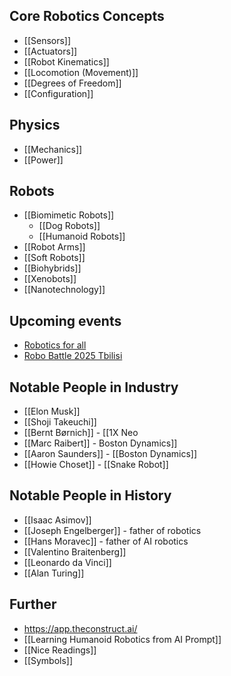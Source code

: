 ## Core Robotics Concepts
- [[Sensors]]
- [[Actuators]]
- [[Robot Kinematics]]
- [[Locomotion (Movement)]]
- [[Degrees of Freedom]]
- [[Configuration]]

## Physics
- [[Mechanics]]
- [[Power]]

## Robots
- [[Biomimetic Robots]]
	- [[Dog Robots]]
	- [[Humanoid Robots]]
- [[Robot Arms]]
- [[Soft Robots]]
- [[Biohybrids]]
- [[Xenobots]]
- [[Nanotechnology]]

## Upcoming events
- [Robotics for all](https://www.roboticsforall.net/)
- [Robo Battle 2025 Tbilisi](https://www.facebook.com/events/tbilisi-georgia/robo-battle-2025/613974718346782/)

## Notable People in Industry
- [[Elon Musk]]
- [[Shoji Takeuchi]]
- [[Bernt Børnich]] - [[1X Neo
- [[Marc Raibert]] - Boston Dynamics]]
- [[Aaron Saunders]] - [[Boston Dynamics]]
- [[Howie Choset]] - [[Snake Robot]]

## Notable People in History
- [[Isaac Asimov]]
- [[Joseph Engelberger]] - father of robotics
- [[Hans Moravec]] - father of AI robotics
- [[Valentino Braitenberg]]
- [[Leonardo da Vinci]]
- [[Alan Turing]]

## Further
- https://app.theconstruct.ai/
- [[Learning Humanoid Robotics from AI Prompt]]
- [[Nice Readings]]
- [[Symbols]]
